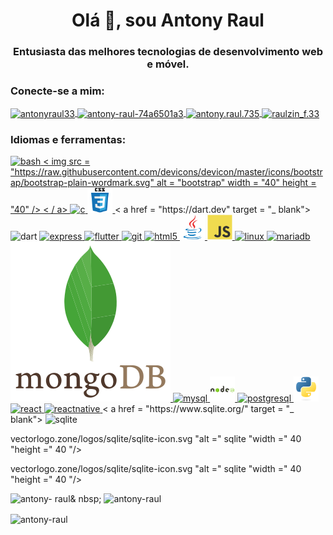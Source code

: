 <h1 align = "center"> Olá 👋, sou Antony Raul </h1>
<h3 align = "center"> Entusiasta das melhores tecnologias de desenvolvimento web e móvel. </h3>

<h3 align = "left"> Conecte-se a mim: </h3>
<p align = "left">
<a href="https://twitter.com/antonyraul33" target="blank"> <img align = "center" src = "https://img.shields.io/badge/Twitter-1DA1F2?style=for-the-badge&logo=twitter&logoColor=white "alt =" antonyraul33 "height =" 30 "largura =" 40 "/> </a>
<a href="https://linkedin.com/in/antony-raul-74a6501a3" target="blank"> <img align = "center" src = "https: //raw.githubusercontent.com / rahuldkjain / github-profile-readme-generator / neutral-icons / src / images / icons / Social / linked-in-alt.svg "alt =" antony-raul-74a6501a3 "height =" 30 "largura =" 40 "/> </a>
<a href="https://fb.com/antony.raul.735" target="blank"> <img align = "center" src = "https://raw.githubusercontent.com/rahuldkjain/github-profile -readme-generator / neutral-icons / src / images / icons / Social / facebook.svg "alt =" antony.raul.735 "height =" 30 "width =" 40 "/> </a>
<a href = "https://instagram.com/raulzin_f.33" target = "blank"> <img align = "center" src = "https://raw.githubusercontent.com/rahuldkjain/github-profile-readme-generator/neutral -icons / src / images / icons / Social / instagram.svg "alt =" raulzin_f.33 "height =" 30 "width =" 40 "/> </a>
</p>

<h3 align =" left "> Idiomas e ferramentas: </h3>
<p align = "left"> <a href="https://www.gnu.org/software/bash/" target="_blank"> <img src = "https://www.vectorlogo.zone/logos /gnu_bash/gnu_bash-icon.svg "alt =" bash "width =" 40 "height =" 40 "/> </a> <a href="https://getbootstrap.com" target="_blank"> < img src = "https://raw.githubusercontent.com/devicons/devicon/master/icons/bootstrap/bootstrap-plain-wordmark.svg" alt = "bootstrap" width = "40" height = "40" /> < / a> <a href="https://www.cprogramming.com/" target="_blank"> <img src = "https://raw.githubusercontent.com/devicons/devicon/master/icons/c/ c-original.svg "alt = "c" width = "40" height = "40" /> </a> <a href="https://www.w3schools.com/css/" target="_blank"> <img src = " https://raw.githubusercontent.com/devicons/devicon/master/icons/css3/css3-original-wordmark.svg "alt =" css3 "width =" 40 "height =" 40 "/> </a> < a href = "https://dart.dev" target = "_ blank"> <img src = "https://www.vectorlogo.zone/logos/dartlang/dartlang-icon.svg" alt = "dart" width = "40" height = "40" /> </a> <a href="https://expressjs.com" target="_blank"> <img src = "https: //raw.githubusercontent.com / devicons / devicon / master / icons / express / express-original-wordmark.svg "alt =" express "width =" 40 "height =" 40 "/> </a> <a href =" https: // flutter.dev "target =" _ blank "> <img src =" https://www.vectorlogo.zone/logos/flutterio/flutterio-icon.svg "alt =" flutter "width =" 40 "height =" 40 " /> </a> <a href="https://git-scm.com/" target="_blank"> <img src = "https://www.vectorlogo.zone/logos/git-scm/git -scm-icon.svg "alt =" git "width =" 40 "height =" 40 "/> </a> <a href =" https://www.w3.org/html/ "target =" _ em branco "> <img src =" https: // bruto.githubusercontent.com/devicons/devicon/master/icons/html5/html5-original-wordmark.svg "alt =" html5 "width =" 40 "height =" 40 "/> </a> <a href =" https: //www.java.com "target =" _ blank "> <img src =" https://raw.githubusercontent.com/devicons/devicon/master/icons/java/java-original.svg "alt =" java " width = "40" height = "40" /> </a> <a href="https://developer.mozilla.org/en-US/docs/Web/JavaScript" target="_blank"> <img src = "https://raw.githubusercontent.com/devicons/devicon/master/icons/javascript/javascript-original.svg" alt = "javascript" width = "40" height = "40" /> </a> <a href = "https://www.linux.org/" target = "_ blank"> <img src = "https://raw.githubusercontent.com/devicons/devicon/master/icons/linux/linux-original. svg "alt =" linux "width =" 40 "height =" 40 "/> </a> <a href="https://mariadb.org/" target="_blank"> <img src =" https: //www.vectorlogo.zone/logos/mariadb/mariadb-icon.svg "alt =" mariadb "width =" 40 "height =" 40 "/> </a> <a href =" https: // www. mongodb.com/ "target =" _ blank "> <img src =" https://raw.githubusercontent.com/devicons/devicon/master/icons/mongodb/mongodb-original-wordmark.svg "alt =" mongodb "largura = "40" altura = "40"/> </a> <a href="https://www.mysql.com/" target="_blank"> <img src = "https://raw.githubusercontent.com/devicons/devicon/master/icons /mysql/mysql-original-wordmark.svg "alt =" mysql "width =" 40 "height =" 40 "/> </a> <a href =" https://nodejs.org "target =" _ blank " > <img src = "https://raw.githubusercontent.com/devicons/devicon/master/icons/nodejs/nodejs-original-wordmark.svg" alt = "nodejs" width = "40" height = "40" / > </a> <a href="https://www.postgresql.org" target="_blank"> <img src = "https: //raw.githubusercontent.com / devicons / devicon / master / icons / postgresql / postgresql-original-wordmark.svg "alt =" postgresql "width =" 40 "height =" 40 "/> </a> <a href =" https: // www.python.org "target =" _ blank "> <img src =" https://raw.githubusercontent.com/devicons/devicon/master/icons/python/python-original.svg "alt =" python "width = "40" height = "40" /> </a> <a href="https://reactjs.org/" target="_blank"> <img src = "https://raw.githubusercontent.com/devicons /devicon/master/icons/react/react-original-wordmark.svg "alt =" react "width =" 40 "height =" 40 "/> </a> <a href =" https: // reactnative.dev / "target =" _ blank "> <img src =" https://reactnative.dev/img/header_logo.svg "alt =" reactnative "width =" 40 "height =" 40 "/> </a> < a href = "https://www.sqlite.org/" target = "_ blank"> <img src = "https://www.vectorlogo.zone/logos/sqlite/sqlite-icon.svg" alt = "sqlite "largura =" 40 "altura =" 40 "/> </a> </p>vectorlogo.zone/logos/sqlite/sqlite-icon.svg "alt =" sqlite "width =" 40 "height =" 40 "/> </a> </p>vectorlogo.zone/logos/sqlite/sqlite-icon.svg "alt =" sqlite "width =" 40 "height =" 40 "/> </a> </p>

<p> <img align = "left" src = "https://github-readme-stats.vercel.app/api/top-langs?username=antony-raul&show_icons=true&locale=en&layout=compact" alt = "antony- raul "/> </p>

<p> & nbsp; <img align =" center "src =" https://github-readme-stats.vercel.app/api?username=antony-raul&show_icons=true&locale=en "alt = "antony-raul" /> </p>

<p> <img align = "center" src = "https://github-readme-streak-stats.herokuapp.com/?user=antony-raul&" alt = "antony-raul" /> </p>
